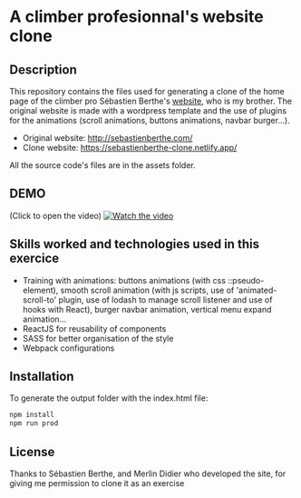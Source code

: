 # A climber profesionnal's website clone 

## Description

This repository contains the files used for generating a clone of the home page of the climber pro Sébastien Berthe's [website](http://sebastienberthe.com/), who is my brother. The original website is made with a wordpress template and the use of plugins for the animations (scroll animations, buttons animations, navbar burger...).

- Original website: http://sebastienberthe.com/
- Clone website: https://sebastienberthe-clone.netlify.app/

All the source code's files are in the assets folder. 

## DEMO
(Click to open the video)
[![Watch the video](https://img.youtube.com/vi/gvDUYCyTFbc/maxresdefault.jpg)](https://www.youtube.com/watch?v=gvDUYCyTFbc&feature=youtu.be)

## Skills worked and technologies used in this exercice

- Training with animations: buttons animations (with css ::pseudo-element), smooth scroll animation (with js scripts, use of 'animated-scroll-to' plugin, use of lodash to manage scroll listener and use of hooks with React), burger navbar animation, vertical menu expand animation...
- ReactJS for reusability of components
- SASS for better organisation of the style
- Webpack configurations


## Installation

To generate the output folder with the index.html file: 

```bash
npm install
npm run prod
```

## License

Thanks to Sébastien Berthe, and Merlin Didier who developed the site, for giving me permission to clone it as an exercise